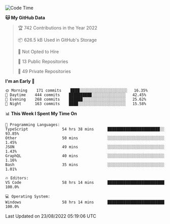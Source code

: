 <!--START_SECTION:waka-->
![Code Time](http://img.shields.io/badge/Code%20Time-2%2C871%20hrs%2042%20mins-blue)

**🐱 My GitHub Data** 

> 🏆 742 Contributions in the Year 2022
 > 
> 📦 626.5 kB Used in GitHub's Storage 
 > 
> 🚫 Not Opted to Hire
 > 
> 📜 13 Public Repositories 
 > 
> 🔑 49 Private Repositories  
 > 
**I'm an Early 🐤** 

```text
🌞 Morning    171 commits    ████░░░░░░░░░░░░░░░░░░░░░   16.35% 
🌆 Daytime    444 commits    ██████████░░░░░░░░░░░░░░░   42.45% 
🌃 Evening    268 commits    ██████░░░░░░░░░░░░░░░░░░░   25.62% 
🌙 Night      163 commits    ████░░░░░░░░░░░░░░░░░░░░░   15.58%

```


📊 **This Week I Spent My Time On** 

```text
💬 Programming Languages: 
TypeScript               54 hrs 38 mins      ███████████████████████░░   93.85% 
Other                    50 mins             ░░░░░░░░░░░░░░░░░░░░░░░░░   1.45% 
JSON                     49 mins             ░░░░░░░░░░░░░░░░░░░░░░░░░   1.43% 
GraphQL                  40 mins             ░░░░░░░░░░░░░░░░░░░░░░░░░   1.16% 
Bash                     35 mins             ░░░░░░░░░░░░░░░░░░░░░░░░░   1.01%

🔥 Editors: 
VS Code                  58 hrs 14 mins      █████████████████████████   100.0%

💻 Operating System: 
Windows                  58 hrs 14 mins      █████████████████████████   100.0%

```


 Last Updated on 23/08/2022 05:19:06 UTC
<!--END_SECTION:waka-->


